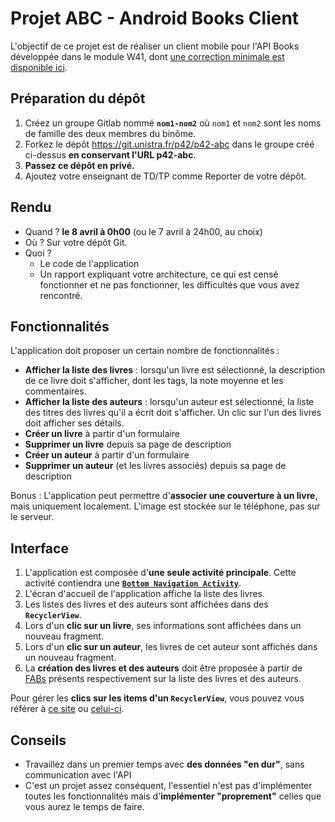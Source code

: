 Projet ABC - Android Books Client
=================================

L'objectif de ce projet est de réaliser un client mobile pour l'API Books développée dans le module W41, dont [une correction minimale est disponible ici](https://git.unistra.fr/w412/w41/-/tree/main/correction).

Préparation du dépôt
--------------------

1. Créez un groupe Gitlab nommé **`nom1-nom2`** où `nom1` et `nom2` sont les noms de famille des deux membres du binôme.
1. Forkez le dépôt https://git.unistra.fr/p42/p42-abc dans le groupe créé ci-dessus **en conservant l'URL p42-abc**.
1. **Passez ce dépôt en privé.**
1. Ajoutez votre enseignant de TD/TP comme Reporter de votre dépôt.

Rendu
-----

- Quand ? **le 8 avril à 0h00** (ou le 7 avril à 24h00, au choix)
- Où ? Sur votre dépôt Git.
- Quoi ?
    - Le code de l'application
    - Un rapport expliquant votre architecture, ce qui est censé fonctionner et ne pas fonctionner, les difficultés que vous avez rencontré.

Fonctionnalités
---------------

L'application doit proposer un certain nombre de fonctionnalités :

- **Afficher la liste des livres** : lorsqu'un livre est sélectionné, la description de ce livre doit s'afficher, dont les tags, la note moyenne et les commentaires.
- **Afficher la liste des auteurs** : lorsqu'un auteur est sélectionné, la liste des titres des livres qu'il a écrit doit s'afficher. Un clic sur l'un des livres doit afficher ses détails.
- **Créer un livre** à partir d'un formulaire
- **Supprimer un livre** depuis sa page de description
- **Créer un auteur** à partir d'un formulaire
- **Supprimer un auteur** (et les livres associés) depuis sa page de description

Bonus : L'application peut permettre d'**associer une couverture à un livre**, mais uniquement localement. L'image est stockée sur le téléphone, pas sur le serveur.

Interface
---------

1. L'application est composée d'**une seule activité principale**. Cette activité contiendra une **[`Bottom Navigation Activity`](https://developer.android.com/studio/projects/templates#BottomNavActivity)**.
1. L'écran d'accueil de l'application affiche la liste des livres.
1. Les listes des livres et des auteurs sont affichées dans des **`RecyclerView`**.
1. Lors d'un **clic sur un livre**, ses informations sont affichées dans un nouveau fragment.
1. Lors d'un **clic sur un auteur**, les livres de cet auteur sont affichés dans un nouveau fragment.
1. La **création des livres et des auteurs** doit être proposée à partir de [FABs](https://developer.android.com/develop/ui/views/components/floating-action-button) présents respectivement sur la liste des livres et des auteurs.

Pour gérer les **clics sur les items d'un `RecyclerView`**, vous pouvez vous référer à [ce site](https://www.codexpedia.com/android/defining-item-click-listener-for-recyclerview-in-android/) ou [celui-ci](https://dev.to/theplebdev/adding-onclicklistener-to-recyclerview-in-android-3amb).

Conseils
--------

- Travaillez dans un premier temps avec **des données "en dur"**, sans communication avec l'API
- C'est un projet assez conséquent, l'essentiel n'est pas d'implémenter toutes les fonctionnalités mais d'**implémenter "proprement"** celles que vous aurez le temps de faire.
